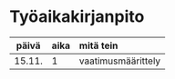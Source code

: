 # Työaikakirjanpito

| päivä | aika | mitä tein  |
| :----:|:-----| :-----|
| 15.11. | 1    | vaatimusmäärittely |
